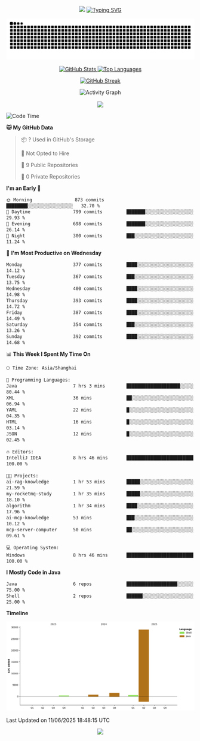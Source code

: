 <!-- -->

<p align="center">
<img src="https://capsule-render.vercel.app/api?type=waving&color=timeGradient&height=300&&section=header&text=HI%20THEME!&fontSize=90&fontAlign=50&fontAlignY=30&desc=I%20am%20AlfonsoKevin!&descAlign=50&descSize=30&descAlignY=60&animation=twinkling" />
    <a align="center" href="https://www.kaijavademo.top/"><img src="https://readme-typing-svg.demolab.com?font=Fira+Code&center=true&pause=1000&width=435&lines=Welcome+to+my+GitHub+profile+page!;%E6%AC%A2%E8%BF%8E%E6%9D%A5%E5%88%B0%E6%88%91%E7%9A%84GitHub%E4%B8%BB%E9%A1%B5%EF%BC%81" alt="Typing SVG" height=200 /> </a>
</p>
 <p align="center"><img src="https://raw.githubusercontent.com/AlfonsoKevin/AlfonsoKevin/output/github-contribution-grid-snake.svg"></p>

</p>


<p align="center" >
  <a href="https://github.com/AlfonsoKevin">  
    <img src="https://github-readme-stats.vercel.app/api/?username=AlfonsoKevin&layout=compact&border_radius=20" width="400"  alt="GitHub Stats" />
  </a>
  <a href="https://www.kaijavademo.top/">
    <img src="https://github-readme-stats.vercel.app/api/top-langs/?username=AlfonsoKevin&layout=compact&border_radius=20" width=400 alt="Top Languages"/>
  </a>
</p>


<p align="center">
    <a href="https://github.com/AlfonsoKevin">
    <img src="https://streak-stats.demolab.com?user=AlfonsoKevin&theme=transparent&hide_border=false%C2%A0%C2%A0%E5%81%87&short_numbers=false%C2%A0%C2%A0%E5%81%87&card_width=595&card_height=234" height="400"  alt="GitHub Streak" />
    </a>
</p>



<p align="center">
    <img width="800" src="https://github-readme-activity-graph.vercel.app/graph?username=AlfonsoKevin&theme=github-compact&hide_border=true&area=true&from=2024-06-01&to=2024-12-31&grid=false&custom_title=Activity%20Graph" alt="Activity Graph" title="Activity Graph" />
</p> 




<p align="center">
	<img align="center" src="https://skillicons.dev/icons?i=idea,java,mysql,redis,spring,rocket,html,css,js,react,linux,py,c,clion,docker,md,stackoverflow&theme=light" />    
</p>


<!--START_SECTION:waka-->
![Code Time](http://img.shields.io/badge/Code%20Time-109%20hrs%206%20mins-blue)

**🐱 My GitHub Data** 

> 📦 ? Used in GitHub's Storage 
 > 
> 🚫 Not Opted to Hire
 > 
> 📜 9 Public Repositories 
 > 
> 🔑 0 Private Repositories 
 > 
**I'm an Early 🐤** 

```text
🌞 Morning                873 commits         ████████░░░░░░░░░░░░░░░░░   32.70 % 
🌆 Daytime                799 commits         ███████░░░░░░░░░░░░░░░░░░   29.93 % 
🌃 Evening                698 commits         ███████░░░░░░░░░░░░░░░░░░   26.14 % 
🌙 Night                  300 commits         ███░░░░░░░░░░░░░░░░░░░░░░   11.24 % 
```
📅 **I'm Most Productive on Wednesday** 

```text
Monday                   377 commits         ████░░░░░░░░░░░░░░░░░░░░░   14.12 % 
Tuesday                  367 commits         ███░░░░░░░░░░░░░░░░░░░░░░   13.75 % 
Wednesday                400 commits         ████░░░░░░░░░░░░░░░░░░░░░   14.98 % 
Thursday                 393 commits         ████░░░░░░░░░░░░░░░░░░░░░   14.72 % 
Friday                   387 commits         ████░░░░░░░░░░░░░░░░░░░░░   14.49 % 
Saturday                 354 commits         ███░░░░░░░░░░░░░░░░░░░░░░   13.26 % 
Sunday                   392 commits         ████░░░░░░░░░░░░░░░░░░░░░   14.68 % 
```


📊 **This Week I Spent My Time On** 

```text
🕑︎ Time Zone: Asia/Shanghai

💬 Programming Languages: 
Java                     7 hrs 3 mins        ████████████████████░░░░░   80.44 % 
XML                      36 mins             ██░░░░░░░░░░░░░░░░░░░░░░░   06.94 % 
YAML                     22 mins             █░░░░░░░░░░░░░░░░░░░░░░░░   04.35 % 
HTML                     16 mins             █░░░░░░░░░░░░░░░░░░░░░░░░   03.14 % 
JSON                     12 mins             █░░░░░░░░░░░░░░░░░░░░░░░░   02.45 % 

🔥 Editors: 
IntelliJ IDEA            8 hrs 46 mins       █████████████████████████   100.00 % 

🐱‍💻 Projects: 
ai-rag-knowledge         1 hr 53 mins        █████░░░░░░░░░░░░░░░░░░░░   21.59 % 
my-rocketmq-study        1 hr 35 mins        █████░░░░░░░░░░░░░░░░░░░░   18.10 % 
algorithm                1 hr 34 mins        ████░░░░░░░░░░░░░░░░░░░░░   17.96 % 
ai-mcp-knowledge         53 mins             ███░░░░░░░░░░░░░░░░░░░░░░   10.12 % 
mcp-server-computer      50 mins             ██░░░░░░░░░░░░░░░░░░░░░░░   09.61 % 

💻 Operating System: 
Windows                  8 hrs 46 mins       █████████████████████████   100.00 % 
```

**I Mostly Code in Java** 

```text
Java                     6 repos             ███████████████████░░░░░░   75.00 % 
Shell                    2 repos             ██████░░░░░░░░░░░░░░░░░░░   25.00 % 
```



**Timeline**

![Lines of Code chart](https://raw.githubusercontent.com/AlfonsoKevin/AlfonsoKevin/main/assets/bar_graph.png)


 Last Updated on 11/06/2025 18:48:15 UTC
<!--END_SECTION:waka-->

<p align="center">
    <a href="https://github.com/AlfonsoKevin"></a><img src="https://img.shields.io/badge/GitHub-grey?logo=github" />
</p>
